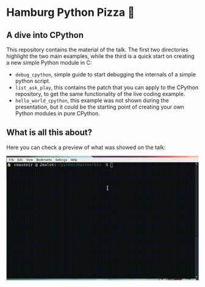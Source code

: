 # Hamburg Python Pizza :snake:

## A dive into CPython

This repository contains the material of the talk.
The first two directories highlight the two main examples,
while the third is a quick start on creating a new simple Python module
in C:

* `debug_cpython`, simple guide to start debugging the internals of a simple
  python script.
* `list_ask_play`, this contains the patch that you can apply to the CPython
  repository, to get the same functionality of the live coding example.
* `hello_world_cpython`, this example was not shown during the presentation,
  but it could be the starting point of creating your own Python modules in
  pure CPython.

## What is all this about?

Here you can check a preview of what was showed on the talk:

![Preview](preview.gif)
